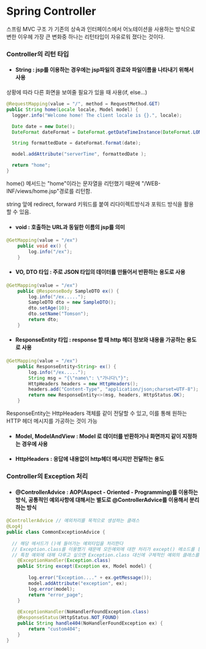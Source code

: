# Spring Controller

스프링 MVC 구조 가 기존의 상속과 인터페이스에서 어노테이션을 사용하는 방식으로 변한 이우헤 가장 큰 변화중 하나는 리턴타입이 자유로워 졌다는 것이다. 

### Controller의 리턴 타입

- #### String : jsp를 이용하는 경우에는 jsp파일의 경로와 파일이름을 나타내기 위해서 사용

상황에 따라 다른 화면을 보여줄 필요가 있을 때 사용(if, else...)

````java
@RequestMapping(value = "/", method = RequestMethod.GET)
public String home(Locale locale, Model model) {
  logger.info("Welcome home! The client locale is {}.", locale);

  Date date = new Date();
  DateFormat dateFormat = DateFormat.getDateTimeInstance(DateFormat.LONG, DateFormat.LONG, locale);

  String formattedDate = dateFormat.format(date);

  model.addAttribute("serverTime", formattedDate );

  return "home";
}
````

home() 메서드는 "home"이라는 문자열을 리턴했기 때문에 "/WEB-INF/views/home.jsp"경로를 리턴함.

string 앞에 redirect, forward 키워드를 붙여 리다이렉트방식과 포워드 방식을 활용 할 수 있음.

- #### void : 호출하는 URL과 동일한 이름의 jsp를 의미

````java
@GetMapping(value = "/ex")
	public void ex() {
		log.info("/ex");
	}
````

- #### VO, DTO 타입 : 주로 JSON 타입의 데이터를 만들어서 반환하는 용도로 사용

````java
@GetMapping(value = "/ex")
	public @ResponseBody SampleDTO ex() {
		log.info("/ex.....");
		SampleDTO dto = new SampleDTO();
		dto.setAge(10);
		dto.setName("Tomson");
		return dto;
	}
````

- #### ResponseEntity 타입 : response 할 때 http 헤더 정보와 내용을 가공하는 용도로 사용

````java
@GetMapping(value = "/ex")
	public ResponseEntity<String> ex() {
		log.info("/ex.....");
		String msg = "{\"name\": \"가나다\"}";
		HttpHeaders headers = new HttpHeaders();
		headers.add("Content-Type", "application/json;charset=UTF-8");
		return new ResponseEntity<>(msg, headers, HttpStatus.OK);
	}
````

ResponseEntity는 HttpHeaders 객체를 같이 전달할 수 있고, 이를 통해 원하는 HTTP 헤더 메시지를 가공하는 것이 가능

- #### Model, ModelAndView : Model 로 데이터를 반환하거나 화면까지 같이 지정하는 경우에 사용

- #### HttpHeaders : 응답에 내용없이 http헤더 메시지만 전달하는 용도



### Controller의 Exception 처리

- #### @ControllerAdvice : AOP(Aspect - Oriented - Programming)를 이용하는 방식, 공통적인 예외사항에 대해서는 별도로 @ControllerAdvice를 이용해서 분리하는 방식

````java
@ControllerAdvice // 예외처리를 목적으로 생성하는 클래스
@Log4j
public class CommonExceptionAdvice {
	
  // 해당 메서드가 ()에 들어가는 예외타입을 처리한다 
  // Exception.class를 이용했기 때문에 모든예외에 대한 처리가 except() 메소드를 통해 처리됨
  // 특정 예외에 대해 다루고 싶으면 Exception.class 대신에 구체적인 예외의 클래스를 지정해야함
	@ExceptionHandler(Exception.class) 
	public String except(Exception ex, Model model) {
	
		log.error("Exception...." + ex.getMessage());
		model.addAttribute("exception", ex);
		log.error(model);
		return "error_page";
	}
	
	@ExceptionHandler(NoHandlerFoundException.class)
	@ResponseStatus(HttpStatus.NOT_FOUND)
	public String handle404(NoHandlerFoundException ex) {
		return "custom404";
	}
}
````